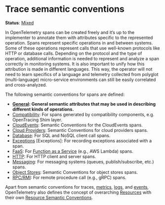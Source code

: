 <!--- Hugo front matter used to generate the website version of this page:
linkTitle: Trace
aliases: [trace-general]
--->

# Trace semantic conventions

**Status**: [Mixed][DocumentStatus]

In OpenTelemetry spans can be created freely and it’s up to the implementer to
annotate them with attributes specific to the represented operation. Spans
represent specific operations in and between systems. Some of these operations
represent calls that use well-known protocols like HTTP or database calls.
Depending on the protocol and the type of operation, additional information
is needed to represent and analyze a span correctly in monitoring systems. It is
also important to unify how this attribution is made in different languages.
This way, the operator will not need to learn specifics of a language and
telemetry collected from polyglot (multi-language) micro-service environments
can still be easily correlated and cross-analyzed.

The following semantic conventions for spans are defined:

* **[General](attributes.md): General semantic attributes that may be used in describing different kinds of operations.**
* [Compatibility](trace-compatibility.md): For spans generated by compatibility components, e.g. OpenTracing Shim layer.
* [CloudEvents](/docs/cloudevents/README.md): Semantic Conventions for the CloudEvents spans.
* [Cloud Providers](/docs/cloud-providers/README.md): Semantic Conventions for cloud providers spans.
* [Database](/docs/database/database-spans.md): For SQL and NoSQL client call spans.
* [Exceptions](/docs/registry/namespaces/exception/event-exception.md)
[Exceptions]: For recording exceptions associated with a span.
* [FaaS](/docs/faas/faas-spans.md): For [Function as a Service](https://wikipedia.org/wiki/Function_as_a_service) (e.g., AWS Lambda) spans.
* [HTTP](/docs/http/http-spans.md): For HTTP client and server spans.
* [Messaging](/docs/messaging/messaging-spans.md): For messaging systems (queues, publish/subscribe, etc.) spans.
* [Object Stores](/docs/object-stores/README.md): Semantic Conventions for object stores spans.
* [RPC/RMI](/docs/rpc/rpc-spans.md): For remote procedure call (e.g., gRPC) spans.

Apart from semantic conventions for traces, [metrics](metrics.md), [logs](logs.md), and [events](events.md),
OpenTelemetry also defines the concept of overarching [Resources](https://github.com/open-telemetry/opentelemetry-specification/tree/v1.46.0/specification/resource/sdk.md) with their own
[Resource Semantic Conventions](/docs/resource/README.md).

[DocumentStatus]: https://opentelemetry.io/docs/specs/otel/document-status
